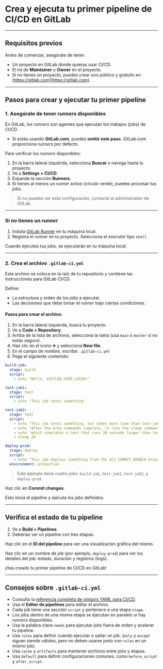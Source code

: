 # Crea y ejecuta tu primer pipeline de CI/CD en GitLab

---

## Requisitos previos

Antes de comenzar, asegúrate de tener:

* Un proyecto en GitLab donde quieras usar CI/CD.
* El rol de **Maintainer** o **Owner** en el proyecto.
* Si no tienes un proyecto, puedes crear uno público y gratuito en [https://gitlab.com](https://gitlab.com).

---

## Pasos para crear y ejecutar tu primer pipeline

### 1. Asegúrate de tener *runners* disponibles

En GitLab, los *runners* son agentes que ejecutan los trabajos (jobs) de CI/CD.

* Si estás usando **GitLab.com**, puedes **omitir este paso**. GitLab.com proporciona *runners* por defecto.

Para verificar los *runners* disponibles:

1. En la barra lateral izquierda, selecciona **Buscar** o navega hasta tu proyecto.
2. Ve a **Settings > CI/CD**.
3. Expande la sección **Runners**.
4. Si tienes al menos un *runner* activo (círculo verde), puedes procesar tus jobs.

> Si no puedes ver esta configuración, contacta al administrador de GitLab.

---

### Si no tienes un *runner*

1. Instala [GitLab Runner](https://docs.gitlab.com/runner/install/) en tu máquina local.
2. Registra el *runner* en tu proyecto. Selecciona el *executor* tipo `shell`.

Cuando ejecutes tus jobs, se ejecutarán en tu máquina local.

---

### 2. Crea el archivo `.gitlab-ci.yml`

Este archivo se coloca en la raíz de tu repositorio y contiene las instrucciones para GitLab CI/CD.

Define:

* La estructura y orden de los *jobs* a ejecutar.
* Las decisiones que debe tomar el *runner* bajo ciertas condiciones.

#### Pasos para crear el archivo:

1. En la barra lateral izquierda, busca tu proyecto.
2. Ve a **Code > Repository**.
3. Arriba de la lista de archivos, selecciona la rama (usa `main` o `master` si no estás seguro).
4. Haz clic en el ícono ➕ y selecciona **New file**.
5. En el campo de nombre, escribe: `.gitlab-ci.yml`
6. Pega el siguiente contenido:

```yaml
build-job:
  stage: build
  script:
    - echo "Hello, $GITLAB_USER_LOGIN!"

test-job1:
  stage: test
  script:
    - echo "This job tests something"

test-job2:
  stage: test
  script:
    - echo "This job tests something, but takes more time than test-job1."
    - echo "After the echo commands complete, it runs the sleep command for 20 seconds"
    - echo "which simulates a test that runs 20 seconds longer than test-job1"
    - sleep 20

deploy-prod:
  stage: deploy
  script:
    - echo "This job deploys something from the $CI_COMMIT_BRANCH branch."
  environment: production
```

> Este ejemplo tiene cuatro *jobs*: `build-job`, `test-job1`, `test-job2`, y `deploy-prod`.

Haz clic en **Commit changes**.

Esto inicia el pipeline y ejecuta los *jobs* definidos.

---

## Verifica el estado de tu pipeline

1. Ve a **Build > Pipelines**.
2. Deberías ver un pipeline con tres etapas.

Haz clic en el **ID del pipeline** para ver una visualización gráfica del mismo.

Haz clic en un nombre de job (por ejemplo, `deploy-prod`) para ver los detalles del job: estado, duración y registros (logs).

¡Has creado tu primer pipeline de CI/CD en GitLab!

---

## Consejos sobre `.gitlab-ci.yml`

* Consulta la [referencia completa de sintaxis YAML para CI/CD](https://docs.gitlab.com/ee/ci/yaml/).
* Usa el **Editor de pipelines** para editar el archivo.
* Cada job tiene una sección `script` y pertenece a una etapa `stage`.
* Los jobs dentro de una misma etapa se ejecutan en paralelo si hay *runners* disponibles.
* Usa la palabra clave `needs` para ejecutar jobs fuera de orden y acelerar tu pipeline.
* Usa `rules` para definir cuándo ejecutar o saltar un job. (`only` y `except` siguen siendo válidos, pero no deben usarse junto con `rules` en un mismo job).
* Usa `cache` y `artifacts` para mantener archivos entre jobs y etapas.
* Usa `default` para definir configuraciones comunes, como `before_script` y `after_script`.

